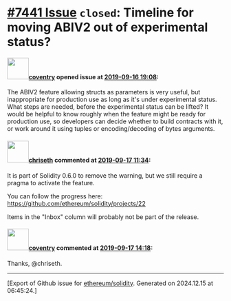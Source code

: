 # [\#7441 Issue](https://github.com/ethereum/solidity/issues/7441) `closed`: Timeline for moving ABIV2 out of experimental status?

#### <img src="https://avatars.githubusercontent.com/u/70152?v=4" width="50">[coventry](https://github.com/coventry) opened issue at [2019-09-16 19:08](https://github.com/ethereum/solidity/issues/7441):

The ABIV2 feature allowing structs as parameters is very useful, but inappropriate for production use as long as it's under experimental status. What steps are needed, before the experimental status can be  lifted? It would be helpful to know roughly when the feature might be ready for production use, so developers can decide whether to build contracts with it, or work around it using tuples or encoding/decoding of bytes arguments.

#### <img src="https://avatars.githubusercontent.com/u/9073706?v=4" width="50">[chriseth](https://github.com/chriseth) commented at [2019-09-17 11:34](https://github.com/ethereum/solidity/issues/7441#issuecomment-532181847):

It is part of Solidity 0.6.0 to remove the warning, but we still require a pragma to activate the feature.

You can follow the progress here: https://github.com/ethereum/solidity/projects/22

Items in the "Inbox" column will probably not be part of the release.

#### <img src="https://avatars.githubusercontent.com/u/70152?v=4" width="50">[coventry](https://github.com/coventry) commented at [2019-09-17 14:18](https://github.com/ethereum/solidity/issues/7441#issuecomment-532241936):

Thanks, @chriseth.


-------------------------------------------------------------------------------



[Export of Github issue for [ethereum/solidity](https://github.com/ethereum/solidity). Generated on 2024.12.15 at 06:45:24.]
